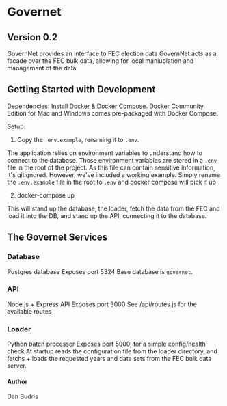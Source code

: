 # Governet
## Version 0.2
GovernNet provides an interface to FEC election data
GovernNet acts as a facade over the FEC bulk data, allowing for local maniuplation and management of the data

## Getting Started with Development
Dependencies: 
Install [Docker & Docker Compose](https://docs.docker.com/install/).  Docker Community Edition for Mac and Windows comes pre-packaged with Docker Compose. 

Setup:
1. Copy the `.env.example`, renaming it to `.env`.

The application relies on environment variables to understand how to connect to the database. Those environment variables are stored in a `.env` file in the root of the project.  As this file can contain sensitive information, it's gitignored.  However, we've included a working example.  Simply rename the `.env.example` file in the root to `.env` and docker compose will pick it up

2. docker-compose up

This will stand up the database, the loader, fetch the data from the FEC and load it into the DB, and stand up the API, connecting it to the database.  

## The Governet Services
### Database
Postgres database
Exposes port 5324
Base database is `governet`.

### API
Node.js + Express API
Exposes port 3000
See /api/routes.js for the available routes

### Loader
Python batch processer
Exposes port 5000, for a simple config/health check
At startup reads the configuration file from the loader directory, and fetchs + loads the requested years and data sets from the FEC bulk data server. 

#### Author
Dan Budris
